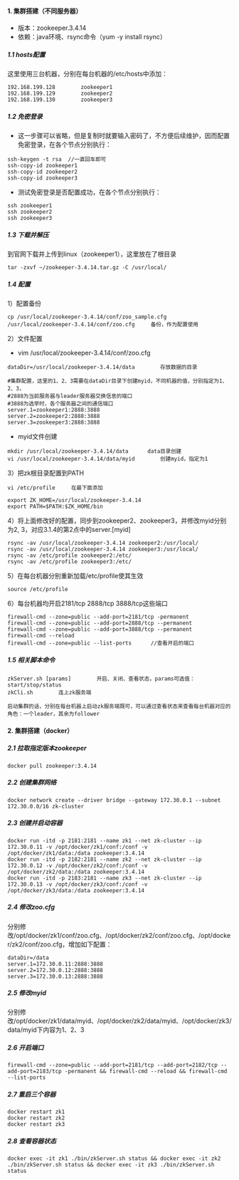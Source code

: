 #### 1. 集群搭建（不同服务器）

- 版本：zookeeper.3.4.14
- 依赖：java环境、rsync命令（yum -y install rsync）
##### 1.1 hosts配置

这里使用三台机器，分别在每台机器的/etc/hosts中添加：

```
192.168.199.128        zookeeper1
192.168.199.129        zookeeper2
192.168.199.130        zookeeper3
```

##### 1.2 免密登录

- 这一步骤可以省略，但是复制时就要输入密码了，不方便后续维护，因而配置免密登录，在各个节点分别执行：

```
ssh-keygen -t rsa  //一直回车即可
ssh-copy-id zookeeper1
ssh-copy-id zookeeper2
ssh-copy-id zookeeper3
```

- 测试免密登录是否配置成功，在各个节点分别执行：

```
ssh zookeeper1
ssh zookeeper2
ssh zookeeper3
```

##### 1.3 下载并解压

到官网下载并上传到linux（zookeeper1），这里放在了根目录

```
tar -zxvf ~/zookeeper-3.4.14.tar.gz -C /usr/local/
```

##### 1.4 配置

1）配置备份

```
cp /usr/local/zookeeper-3.4.14/conf/zoo_sample.cfg /usr/local/zookeeper-3.4.14/conf/zoo.cfg		备份，作为配置使用
```

2）文件配置

- vim /usr/local/zookeeper-3.4.14/conf/zoo.cfg

```
dataDir=/usr/local/zookeeper-3.4.14/data		存放数据的目录

#集群配置，这里的1、2、3需要在dataDir目录下创建myid，不同机器的值，分别指定为1、2、3，
#2888为当前服务器与leader服务器交换信息的端口
#3888为选举时，各个服务器之间的通信端口
server.1=zookeeper1:2888:3888
server.2=zookeeper2:2888:3888
server.3=zookeeper3:2888:3888
```

- myid文件创建

```
mkdir /usr/local/zookeeper-3.4.14/data		data目录创建
vi /usr/local/zookeeper-3.4.14/data/myid		创建myid，指定为1
```

3）把zk根目录配置到PATH

```
vi /etc/profile		在最下面添加

export ZK_HOME=/usr/local/zookeeper-3.4.14
export PATH=$PATH:$ZK_HOME/bin
```

4）将上面修改好的配置，同步到zookeeper2、zookeeper3，并修改myid分别为2, 3，对应3.1.4的第2点中的server.[myid]

```
rsync -av /usr/local/zookeeper-3.4.14 zookeeper2:/usr/local/
rsync -av /usr/local/zookeeper-3.4.14 zookeeper3:/usr/local/
rsync -av /etc/profile zookeeper2:/etc/
rsync -av /etc/profile zookeeper3:/etc/
```

5）在每台机器分别重新加载/etc/profile使其生效

```
source /etc/profile
```

6）每台机器均开启2181/tcp 2888/tcp 3888/tcp这些端口

```
firewall-cmd --zone=public --add-port=2181/tcp -permanent
firewall-cmd --zone=public --add-port=2888/tcp --permanent
firewall-cmd --zone=public --add-port=3888/tcp --permanent
firewall-cmd --reload
firewall-cmd --zone=public --list-ports      //查看开启的端口
```

##### 1.5 相关脚本命令

```
zkServer.sh [params]		开启、关闭、查看状态，params可选值：start/stop/status
zkCli.sh		连上zk服务端

启动集群的话，分别在每台机器上启动zk服务端既可，可以通过查看状态来查看每台机器对应的角色：一个leader，其余为follower
```

#### 2. 集群搭建（docker）

##### 2.1 拉取指定版本zookeeper

```
docker pull zookeeper:3.4.14
```

##### 2.2 创建集群网络

```
docker network create --driver bridge --gateway 172.30.0.1 --subnet 172.30.0.0/16 zk-cluster
```

##### 2.3 创建并启动容器

```
docker run -itd -p 2181:2181 --name zk1 --net zk-cluster --ip 172.30.0.11 -v /opt/docker/zk1/conf:/conf -v /opt/docker/zk1/data:/data zookeeper:3.4.14
docker run -itd -p 2182:2181 --name zk2 --net zk-cluster --ip 172.30.0.12 -v /opt/docker/zk2/conf:/conf -v /opt/docker/zk2/data:/data zookeeper:3.4.14
docker run -itd -p 2183:2181 --name zk3 --net zk-cluster --ip 172.30.0.13 -v /opt/docker/zk3/conf:/conf -v /opt/docker/zk3/data:/data zookeeper:3.4.14
```

##### 2.4 修改zoo.cfg

分别修改/opt/docker/zk1/conf/zoo.cfg、/opt/docker/zk2/conf/zoo.cfg、/opt/docker/zk2/conf/zoo.cfg，增加如下配置：

```
dataDir=/data
server.1=172.30.0.11:2888:3888
server.2=172.30.0.12:2888:3888
server.3=172.30.0.13:2888:3888
```

##### 2.5 修改myid

分别修改/opt/docker/zk1/data/myid、/opt/docker/zk2/data/myid、/opt/docker/zk3/data/myid下内容为1、2、3

##### 2.6 开启端口

```
firewall-cmd --zone=public --add-port=2181/tcp --add-port=2182/tcp --add-port=2183/tcp -permanent && firewall-cmd --reload && firewall-cmd --list-ports
```

##### 2.7 重启三个容器

```
docker restart zk1
docker restart zk2
docker restart zk3
```

##### 2.8 查看容器状态

```
docker exec -it zk1 ./bin/zkServer.sh status && docker exec -it zk2 ./bin/zkServer.sh status && docker exec -it zk3 ./bin/zkServer.sh status
```
